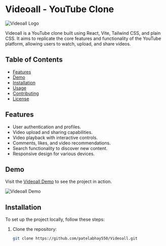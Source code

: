 # Videoall - YouTube Clone

![Videoall Logo](https://www.techsmith.com/blog/wp-content/uploads/2023/03/how-to-make-a-youtube-video.png)

Videoall is a YouTube clone built using React, Vite, Tailwind CSS, and plain CSS. It aims to replicate the core features and functionality of the YouTube platform, allowing users to watch, upload, and share videos.

## Table of Contents

- [Features](#features)
- [Demo](#demo)
- [Installation](#installation)
- [Usage](#usage)
- [Contributing](#contributing)
- [License](#license)

## Features

- User authentication and profiles.
- Video upload and sharing capabilities.
- Video playback with interactive controls.
- Comments, likes, and video recommendations.
- Search functionality to discover new content.
- Responsive design for various devices.

## Demo

Visit the [Videoall Demo](https://videoall.vercel.app/) to see the project in action.

![Videoall Demo](https://blogger.googleusercontent.com/img/b/R29vZ2xl/AVvXsEhz6CNUWvzJbu-h1CU6qRFOhyURslt6_QwVWLOSbubDPsP1MlWdkqHPl6tRaU1IDZ8hgzhyVGoBNKdhifAJ_0P8Qky3ihb03pHCBCLxry9pfa5ZvafAPrtF181P4K_sve-aPapRSAEIzNqy67kSjHwtIvjePvm-c1JGrcQc8yyl4LZG8XW6GNY8yhFY-ZE/s16000/videoall.png)

## Installation

To set up the project locally, follow these steps:

1. Clone the repository:

   ```bash
   git clone https://github.com/patelabhay550/Videoall.git
